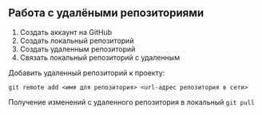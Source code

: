 ## **Работа с удалёными репозиториями**

1. Создать аккаунт на GitHub
2. Cоздать локальный репозиторий
3. Создать удаленным репозиторий
4. Связать локальный репозиторий с удаленным

Добавить удаленный репозиторий к проекту:
```
git remote add <имя для репозитория> <url-адрес репозитория в сети>
```
Получение изменений с удаленного репозитория в локальный `git pull`
